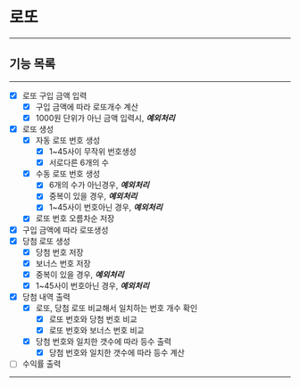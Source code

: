 
# 로또

----

## 기능 목록

---
- [x] 로또 구입 금액 입력
  - [x] 구입 금액에 따라 로또개수 계산
  - [x] 1000원 단위가 아닌 금액 입력시, **_예외처리_**
- [x] 로또 생성
  - [x] 자동 로또 번호 생성
    - [x] 1~45사이 무작위 번호생성
    - [x] 서로다른 6개의 수
  - [x] 수동 로또 번호 생성
    - [x] 6개의 수가 아닌경우, **_예외처리_**
    - [x] 중복이 있을 경우, **_예외처리_**
    - [x] 1~45사이 번호아닌 경우, **_예외처리_**
  - [x] 로또 번호 오름차순 저장
- [x] 구입 금액에 따라 로또생성
- [x] 당첨 로또 생성
  - [x] 당첨 번호 저장
  - [x] 보너스 번호 저장
  - [x] 중복이 있을 경우, **_예외처리_**
  - [x] 1~45사이 번호아닌 경우, **_예외처리_**
- [x] 당첨 내역 출력
  - [x] 로또, 당첨 로또 비교해서 일치하는 번호 개수 확인
    - [x] 로또 번호와 당첨 번호 비교
    - [x] 로또 번호와 보너스 번호 비교
  - [x] 당첨 번호와 일치한 갯수에 따라 등수 출력
    - [x] 당첨 번호와 일치한 갯수에 따라 등수 계산
- [ ] 수익률 출력
---